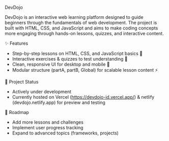 DevDojo

DevDojo is an interactive web learning platform designed to guide beginners through the fundamentals of web development. The project is built with HTML, CSS, and JavaScript and aims to make coding concepts more engaging through hands-on lessons, quizzes, and interactive content.

✨ Features

- Step-by-step lessons on HTML, CSS, and JavaScript basics 📖
- Interactive exercises & quizzes to test understanding 🧩
- Clean, responsive UI for desktop and mobile 🎨
- Modular structure (partA, partB, Global) for scalable lesson content ⚡

🚧 Project Status

- Actively under development
- Currently hosted on Vercel (https://devdojo-id.vercel.app/) & netlify (devdojo.netlify.app) for preview and testing

🎯 Roadmap

- Add more lessons and challenges
- Implement user progress tracking
- Expand to advanced topics (frameworks, projects)
